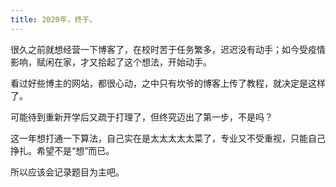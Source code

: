```yaml
---
title: 2020年，终于。
---
```


很久之前就想经营一下博客了，在校时苦于任务繁多，迟迟没有动手；如今受疫情影响，赋闲在家，才又拾起了这个想法，开始动手。<br/>

看过好些博主的网站，都很心动，之中只有坎爷的博客上传了教程，就决定是这样了。<br/>

可能待到重新开学后又疏于打理了，但终究迈出了第一步，不是吗？<br/>
  
这一年想打通一下算法，自己实在是太太太太太菜了，专业又不受重视，只能自己挣扎。希望不是“想”而已。<br/>

所以应该会记录题目为主吧。<br/>
